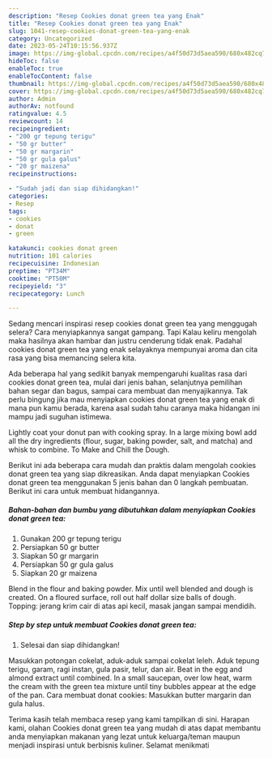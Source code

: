 ```yaml
---
description: "Resep Cookies donat green tea yang Enak"
title: "Resep Cookies donat green tea yang Enak"
slug: 1041-resep-cookies-donat-green-tea-yang-enak
category: Uncategorized
date: 2023-05-24T10:15:56.937Z
image: https://img-global.cpcdn.com/recipes/a4f50d73d5aea590/680x482cq70/cookies-donat-green-tea-foto-resep-utama.jpg
hideToc: false
enableToc: true
enableTocContent: false
thumbnail: https://img-global.cpcdn.com/recipes/a4f50d73d5aea590/680x482cq70/cookies-donat-green-tea-foto-resep-utama.jpg
cover: https://img-global.cpcdn.com/recipes/a4f50d73d5aea590/680x482cq70/cookies-donat-green-tea-foto-resep-utama.jpg
author: Admin
authorAv: notfound
ratingvalue: 4.5
reviewcount: 14
recipeingredient:
- "200 gr tepung terigu"
- "50 gr butter"
- "50 gr margarin"
- "50 gr gula galus"
- "20 gr maizena"
recipeinstructions:

- "Sudah jadi dan siap dihidangkan!"
categories:
- Resep
tags:
- cookies
- donat
- green

katakunci: cookies donat green 
nutrition: 101 calories
recipecuisine: Indonesian
preptime: "PT34M"
cooktime: "PT50M"
recipeyield: "3"
recipecategory: Lunch

---
```



Sedang mencari inspirasi resep cookies donat green tea yang menggugah selera? Cara menyiapkannya sangat gampang. Tapi Kalau keliru mengolah maka hasilnya akan hambar dan justru cenderung tidak enak. Padahal cookies donat green tea yang enak selayaknya mempunyai aroma dan cita rasa yang bisa memancing selera kita.


Ada beberapa hal yang sedikit banyak mempengaruhi kualitas rasa dari cookies donat green tea, mulai dari jenis bahan, selanjutnya pemilihan bahan segar dan bagus, sampai cara membuat dan menyajikannya. Tak perlu bingung jika mau menyiapkan cookies donat green tea yang enak di mana pun kamu berada, karena asal sudah tahu caranya maka hidangan ini mampu jadi suguhan istimewa.

Lightly coat your donut pan with cooking spray. In a large mixing bowl add all the dry ingredients (flour, sugar, baking powder, salt, and matcha) and whisk to combine. To Make and Chill the Dough.


Berikut ini ada beberapa cara mudah dan praktis dalam mengolah cookies donat green tea yang siap dikreasikan. Anda dapat menyiapkan Cookies donat green tea menggunakan 5 jenis bahan dan 0 langkah pembuatan. Berikut ini cara untuk membuat hidangannya.

<!--inarticleads1-->

##### Bahan-bahan dan bumbu yang dibutuhkan dalam menyiapkan Cookies donat green tea:

1. Gunakan 200 gr tepung terigu
1. Persiapkan 50 gr butter
1. Siapkan 50 gr margarin
1. Persiapkan 50 gr gula galus
1. Siapkan 20 gr maizena


Blend in the flour and baking powder. Mix until well blended and dough is created. On a floured surface, roll out half dollar size balls of dough. Topping: jerang krim cair di atas api kecil, masak jangan sampai mendidih. 

<!--inarticleads2-->

##### Step by step untuk membuat Cookies donat green tea:


1. Selesai dan siap dihidangkan!

Masukkan potongan cokelat, aduk-aduk sampai cokelat leleh. Aduk tepung terigu, garam, ragi instan, gula pasir, telur, dan air. Beat in the egg and almond extract until combined. In a small saucepan, over low heat, warm the cream with the green tea mixture until tiny bubbles appear at the edge of the pan. Cara membuat donat cookies: Masukkan butter margarin dan gula halus. 

Terima kasih telah membaca resep yang kami tampilkan di sini. Harapan kami, olahan Cookies donat green tea yang mudah di atas dapat membantu anda menyiapkan makanan yang lezat untuk keluarga/teman maupun menjadi inspirasi untuk berbisnis kuliner. Selamat menikmati
